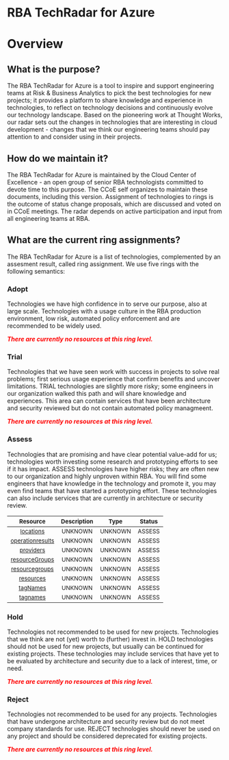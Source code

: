 
RBA TechRadar for Azure
=======================

# Overview

## What is the purpose?


The RBA TechRadar for Azure is a tool to inspire and support engineering teams at Risk & Business Analytics to pick the best technologies for new projects; it provides a platform to share knowledge and experience in technologies, to reflect on technology decisions and continuously evolve our technology landscape.  Based on the pioneering work at Thought Works, our radar sets out the changes in technologies that are interesting in cloud development - changes that we think our engineering teams should pay attention to and consider using in their projects.
## How do we maintain it?


The RBA TechRadar for Azure is maintained by the Cloud Center of Excellence - an open group of senior RBA technologists committed to devote time to this purpose.  The CCoE self organizes to maintain these documents, including this version.  Assignment of technologies to rings is the outcome of status change proposals, which are discussed and voted on in CCoE meetings.  The radar depends on active participation and input from all engineering teams at RBA.
## What are the current ring assignments?


The RBA TechRadar for Azure is a list of technologies, complemented by an assesment result, called ring assignment.  We use five rings with the following semantics:
### Adopt


Technologies we have high confidence in to serve our purpose, also at large scale.  Technologies with a usage culture in the RBA production environment, low risk, automated policy enforcement and are recommended to be widely used.  
  
***<font color="red"> There are currently no resources at this ring level. </font>***
### Trial


Technologies that we have seen work with success in projects to solve real problems;  first serious usage experience that confirm benefits and uncover limitations.  TRIAL technologies are slightly more risky; some engineers in our organization walked this path and will share knowledge and experiences.  This area can contain services that have been architecture and security reviewed but do not contain automated policy managmeent.  
  
***<font color="red"> There are currently no resources at this ring level. </font>***
### Assess


Technologies that are promising and have clear potential value-add for us; technologies worth investing some research and prototyping efforts to see if it has impact.  ASSESS technologies have higher risks;  they are often new to our organization and highly unproven within RBA.  You will find some engineers that have knowledge in the technology and promote it, you may even find teams that have started a prototyping effort.  These technologies can also include services that are currently in architecture or security review.  

|<sub>Resource</sub>|<sub>Description</sub>|<sub>Type</sub>|<sub>Status</sub>|
| :---: | :---: | :---: | :---: |
|<sub>[locations](https://github.com/openrba/python-azure-techradar/tree/master/Microsoft.AppPlatform/subscriptions/locations)</sub>|<sub>UNKNOWN</sub>|<sub>UNKNOWN</sub>|<sub>ASSESS</sub>|
|<sub>[operationresults](https://github.com/openrba/python-azure-techradar/tree/master/Microsoft.AppPlatform/subscriptions/operationresults)</sub>|<sub>UNKNOWN</sub>|<sub>UNKNOWN</sub>|<sub>ASSESS</sub>|
|<sub>[providers](https://github.com/openrba/python-azure-techradar/tree/master/Microsoft.AppPlatform/subscriptions/providers)</sub>|<sub>UNKNOWN</sub>|<sub>UNKNOWN</sub>|<sub>ASSESS</sub>|
|<sub>[resourceGroups](https://github.com/openrba/python-azure-techradar/tree/master/Microsoft.AppPlatform/subscriptions/resourceGroups)</sub>|<sub>UNKNOWN</sub>|<sub>UNKNOWN</sub>|<sub>ASSESS</sub>|
|<sub>[resourcegroups](https://github.com/openrba/python-azure-techradar/tree/master/Microsoft.AppPlatform/subscriptions/resourcegroups)</sub>|<sub>UNKNOWN</sub>|<sub>UNKNOWN</sub>|<sub>ASSESS</sub>|
|<sub>[resources](https://github.com/openrba/python-azure-techradar/tree/master/Microsoft.AppPlatform/subscriptions/resources)</sub>|<sub>UNKNOWN</sub>|<sub>UNKNOWN</sub>|<sub>ASSESS</sub>|
|<sub>[tagNames](https://github.com/openrba/python-azure-techradar/tree/master/Microsoft.AppPlatform/subscriptions/tagNames)</sub>|<sub>UNKNOWN</sub>|<sub>UNKNOWN</sub>|<sub>ASSESS</sub>|
|<sub>[tagnames](https://github.com/openrba/python-azure-techradar/tree/master/Microsoft.AppPlatform/subscriptions/tagnames)</sub>|<sub>UNKNOWN</sub>|<sub>UNKNOWN</sub>|<sub>ASSESS</sub>|

### Hold


Technologies not recommended to be used for new projects. Technologies that we think are not (yet) worth to (further) invest in.  HOLD technologies should not be used for new projects, but usually can be continued for existing projects.  These technologies may include services that have yet to be evaluated by architecture and security due to a lack of interest, time, or need.  
  
***<font color="red"> There are currently no resources at this ring level. </font>***
### Reject


Technologies not recommended to be used for any projects. Technologies that have undergone architecture and security review but do not meet company standards for use.  REJECT technologies should never be used on any project and should be considered deprecated for existing projects.  
  
***<font color="red"> There are currently no resources at this ring level. </font>***